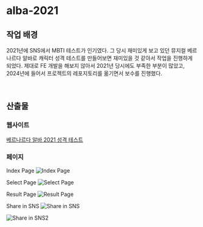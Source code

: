 # alba-2021 

## 작업 배경 
2021년에 SNS에서 MBTI 테스트가 인기였다. 그 당시 재미있게 보고 있던 뮤지컬 베르나르다 알바로 
캐릭터 성격 테스트를 만들어보면 재미있을 것 같아서 작업을 진행하게 되었다. 
제대로 FE 개발을 해보지 않아서 2021년 당시에도 부족한 부분이 많았고, 2024년에 들어서 프로젝트의 레포지토리를 옮기면서 
보수를 진행했다. 

<br>

## 산출물 

### 웹사이트 

[베르나르다 알바 2021 성격 테스트](https://albaofespana.github.io/alba-2021/alba/)

### 페이지 

Index Page 
![Index Page](https://github.com/user-attachments/assets/43b8b3c4-6a90-4b38-809d-d87c3e9eb5ae)


Select Page
![Select Page](https://github.com/user-attachments/assets/dee7affe-e05b-448d-8f11-f4bf5880b16f)

Result Page 
![Result Page](https://github.com/user-attachments/assets/dd392739-2243-48ea-be18-ffd89aab41c4)

Share in SNS 
![Share in SNS](https://github.com/user-attachments/assets/c194c1e4-de67-415e-84bc-611c820f9981)


![Share in SNS2](https://github.com/user-attachments/assets/53c4c936-b347-4b83-ae42-f93b0aa33d6b)
